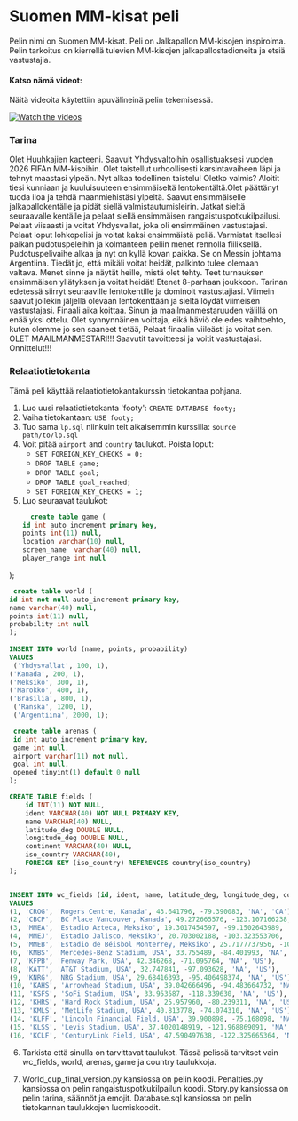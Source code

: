 # Suomen MM-kisat peli
Pelin nimi on Suomen MM-kisat. Peli on Jalkapallon MM-kisojen inspiroima. Pelin tarkoitus on kierrellä tulevien MM-kisojen jalkapallostadioneita ja etsiä vastustajia.

#### Katso nämä videot:
Näitä videoita käytettiin apuvälineinä pelin tekemisessä.

[![Watch the videos](https://i.ytimg.com/vi/AVAs9eFomD8/hqdefault.jpg?sqp=-oaymwE2CNACELwBSFXyq4qpAygIARUAAIhCGAFwAcABBvABAfgB_gmAAtAFigIMCAAQARhBIFUoZTAP&rs=AOn4CLCT0c5w686gZCkuXoLKE4GQnl4lHw)](https://youtube.com/playlist?list=PLKenVLUxjmH9AyGZUeNDs8RinDVLQIQXY)

### Tarina
Olet Huuhkajien kapteeni. Saavuit Yhdysvaltoihin osallistuaksesi vuoden 2026 FIFAn MM-kisoihin. Olet taistellut urhoollisesti karsintavaiheen läpi ja tehnyt maastasi ylpeän. Nyt alkaa todellinen taistelu!
Oletko valmis? Aloitit tiesi kunniaan ja kuuluisuuteen ensimmäiseltä lentokentältä.Olet päättänyt tuoda iloa ja tehdä maanmiehistäsi ylpeitä. 
Saavut ensimmäiselle jalkapallokentälle ja pidät siellä valmistautumisleirin. Jatkat sieltä seuraavalle kentälle ja pelaat siellä ensimmäisen rangaistuspotkukilpailusi. 
Pelaat viisaasti ja voitat Yhdysvallat, joka oli ensimmäinen vastustajasi. Pelaat loput lohkopelisi ja voitat kaksi ensimmäistä peliä. Varmistat itsellesi paikan pudotuspeleihin ja kolmanteen peliin menet rennolla fiiliksellä.
Pudotuspelivaihe alkaa ja nyt on kyllä kovan paikka. Se on Messin johtama Argentiina. Tiedät jo, että mikäli voitat heidät, palkinto tulee olemaan valtava. 
Menet sinne ja näytät heille, mistä olet tehty. Teet turnauksen ensimmäisen yllätyksen ja voitat heidät! Etenet 8-parhaan joukkoon.
Tarinan edetessä siirryt seuraaville lentokentille ja dominoit vastustajiasi. Viimein saavut jollekin jäljellä olevaan lentokenttään ja sieltä löydät viimeisen vastustajasi.
Finaali aika koittaa. Sinun ja maailmanmestaruuden välillä on enää yksi ottelu. Olet synnynnäinen voittaja, eikä häviö ole edes vaihtoehto, kuten olemme jo sen saaneet tietää,
Pelaat finaalin viileästi ja voitat sen. OLET MAAILMANMESTARI!!! Saavutit tavoitteesi ja voitit vastustajasi. Onnittelut!!!


### Relaatiotietokanta

Tämä peli käyttää relaatiotietokantakurssin tietokantaa pohjana.

1. Luo uusi relaatiotietokanta 'footy': `CREATE DATABASE footy;`
2. Vaiha tietokantaan: `USE footy;`
3. Tuo sama `lp.sql` niinkuin teit aikaisemmin kurssilla: `source path/to/lp.sql`
4. Voit pitää `airport` and `country` taulukot. Poista loput: 
   - `SET FOREIGN_KEY_CHECKS = 0;`
   - `DROP TABLE game;`
   - `DROP TABLE goal;`
   - `DROP TABLE goal_reached;`
   - `SET FOREIGN_KEY_CHECKS = 1;`
5. Luo seuraavat taulukot:
   ```sql
     create table game (
   id int auto_increment primary key,
   points int(11) null,
   location varchar(10) null,
   screen_name  varchar(40) null,
   player_range int null
); 
   ```sql
    create table world (
   id int not null auto_increment primary key,
   name varchar(40) null,
   points int(11) null,
   probability int null
);
    
INSERT INTO world (name, points, probability)
VALUES 
	('Yhdysvallat', 100, 1),
   ('Kanada', 200, 1),
   ('Meksiko', 300, 1),
   ('Marokko', 400, 1),
   ('Brasilia', 800, 1),
	('Ranska', 1200, 1),
	('Argentiina', 2000, 1);
   ```
   ```sql
    create table arenas (
	id int auto_increment primary key,
    game int null,
    airport varchar(11) not null,
    goal int null,
    opened tinyint(1) default 0 null
);
   ```

```sql
CREATE TABLE fields (
    id INT(11) NOT NULL,
    ident VARCHAR(40) NOT NULL PRIMARY KEY,
    name VARCHAR(40) NULL,
    latitude_deg DOUBLE NULL,
    longitude_deg DOUBLE NULL,
    continent VARCHAR(40) NULL,
    iso_country VARCHAR(40),
    FOREIGN KEY (iso_country) REFERENCES country(iso_country)
);


INSERT INTO wc_fields (id, ident, name, latitude_deg, longitude_deg, continent, iso_country)
VALUES 
(1, 'CROG', 'Rogers Centre, Kanada', 43.641796, -79.390083, 'NA', 'CA'),
(2, 'CBCP', 'BC Place Vancouver, Kanada', 49.272665576, -123.107166238, 'NA', 'CA'),
(3, 'MMEA', 'Estadio Azteca, Meksiko', 19.3017454597, -99.1502643989, 'NA', 'MX'),
(4, 'MMEJ', 'Estadio Jalisco, Meksiko', 20.703002188, -103.323553706, 'NA', 'MX'),
(5, 'MMEB', 'Estadio de Béisbol Monterrey, Meksiko', 25.7177737956, -100.309448762, 'NA', 'MX'),
(6, 'KMBS', 'Mercedes-Benz Stadium, USA', 33.755489, -84.401993, 'NA', 'US'),
(7, 'KFPB', 'Fenway Park, USA', 42.346268, -71.095764, 'NA', 'US'),
(8, 'KATT', 'AT&T Stadium, USA', 32.747841, -97.093628, 'NA', 'US'),
(9, 'KNRG', 'NRG Stadium, USA', 29.68416393, -95.406498374, 'NA', 'US'),
(10, 'KAHS', 'Arrowhead Stadium, USA', 39.042666496, -94.483664732, 'NA', 'US'),
(11, 'KSFS', 'SoFi Stadium, USA', 33.953587, -118.339630, 'NA', 'US'),
(12, 'KHRS', 'Hard Rock Stadium, USA', 25.957960, -80.239311, 'NA', 'US'),
(13, 'KMLS', 'MetLife Stadium, USA', 40.813778, -74.074310, 'NA', 'US'),
(14, 'KLFF', 'Lincoln Financial Field, USA', 39.900898, -75.168098, 'NA', 'US'),
(15, 'KLSS', 'Levis Stadium, USA', 37.4020148919, -121.968869091, 'NA', 'US'),
(16, 'KCLF', 'CenturyLink Field, USA', 47.590497638, -122.325665364, 'NA', 'US');
   ```

6. Tarkista että sinulla on tarvittavat taulukot. Tässä pelissä tarvitset vain wc_fields, world, arenas, game ja country taulukkoja.

7. World_cup_final_version.py kansiossa on pelin koodi. Penalties.py kansiossa on pelin rangaistuspotkukilpailun koodi. Story.py kansiossa on pelin tarina, säännöt ja emojit. Database.sql kansiossa on pelin tietokannan taulukkojen luomiskoodit.
